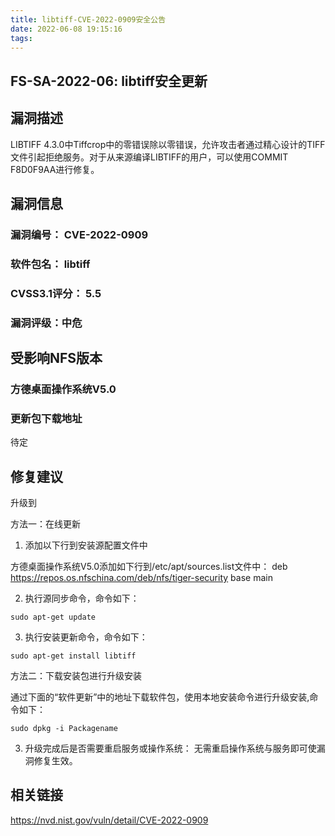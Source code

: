 ```yaml
---
title: libtiff-CVE-2022-0909安全公告
date: 2022-06-08 19:15:16
tags:
---
```

## FS-SA-2022-06: libtiff安全更新

## 漏洞描述

LIBTIFF 4.3.0中Tiffcrop中的零错误除以零错误，允许攻击者通过精心设计的TIFF文件引起拒绝服务。对于从来源编译LIBTIFF的用户，可以使用COMMIT F8D0F9AA进行修复。

## 漏洞信息

###    漏洞编号： CVE-2022-0909

###    软件包名： libtiff

###    CVSS3.1评分： 5.5

###    漏洞评级：中危

## 受影响NFS版本

###    方德桌面操作系统V5.0

### 更新包下载地址

待定

## 修复建议

升级到 

方法一：在线更新

1. 添加以下行到安装源配置文件中

方德桌面操作系统V5.0添加如下行到/etc/apt/sources.list文件中：
deb https://repos.os.nfschina.com/deb/nfs/tiger-security base main

2. 执行源同步命令，命令如下：

```
sudo apt-get update
```

3. 执行安装更新命令，命令如下：

```
sudo apt-get install libtiff
```

方法二：下载安装包进行升级安装

通过下面的“软件更新”中的地址下载软件包，使用本地安装命令进行升级安装,命令如下：

```
sudo dpkg -i Packagename
```

3. 升级完成后是否需要重启服务或操作系统：
   无需重启操作系统与服务即可使漏洞修复生效。

## 相关链接

https://nvd.nist.gov/vuln/detail/CVE-2022-0909
